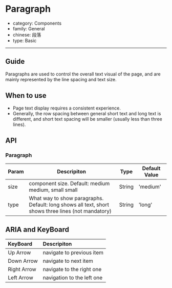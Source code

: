 # Paragraph

-   category: Components
-   family: General
-   chinese: 段落
-   type: Basic

---

## Guide

Paragraphs are used to control the overall text visual of the page, and are mainly represented by the line spacing and text size.

## When to use

- Page text display requires a consistent experience.
- Generally, the row spacing between general short text and long text is different, and short text spacing will be smaller (usually less than three lines).

## API

### Paragraph

| Param | Descripiton  | Type  | Default Value |
| ---- | ------------------------------------------ | ------ | -------- |
| size | component size. Default: medium medium, small small | String | 'medium' |
| type | What way to show paragraphs. Default: long shows all text, short shows three lines (not mandatory) | String | 'long' |

## ARIA and KeyBoard

| KeyBoard          | Descripiton                              |
| :---------- | :------------------------------ |
| Up Arrow    | navigate to previous item                          |
| Down Arrow  | navigate to next item                          |
| Right Arrow | navigate to the right one |
| Left Arrow  | navigation to the left one   |
